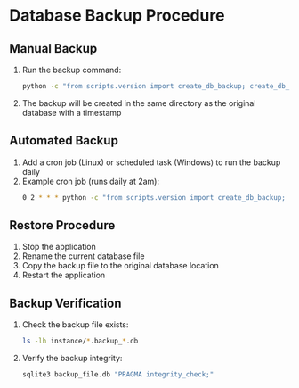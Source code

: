 # Database Backup Procedure

## Manual Backup
1. Run the backup command:
   ```bash
   python -c "from scripts.version import create_db_backup; create_db_backup('instance/stipend.db')"
   ```
2. The backup will be created in the same directory as the original database with a timestamp

## Automated Backup
1. Add a cron job (Linux) or scheduled task (Windows) to run the backup daily
2. Example cron job (runs daily at 2am):
   ```bash
   0 2 * * * python -c "from scripts.version import create_db_backup; create_db_backup('instance/stipend.db')"
   ```

## Restore Procedure
1. Stop the application
2. Rename the current database file
3. Copy the backup file to the original database location
4. Restart the application

## Backup Verification
1. Check the backup file exists:
   ```bash
   ls -lh instance/*.backup_*.db
   ```
2. Verify the backup integrity:
   ```bash
   sqlite3 backup_file.db "PRAGMA integrity_check;"
   ```
